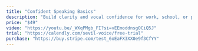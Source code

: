 ```yaml
---
title: "Confident Speaking Basics"
description: "Build clarity and vocal confidence for work, school, or personal growth."
price: "$49"
video: "https://youtu.be/_WXqPMgb_FI?si=vEEmoddnsgOCiQ5J"
trial: "https://calendly.com/sevil-voice/free-trial"
purchase: "https://buy.stripe.com/test_6oEaFX3XX0e9f3CfYY"
---
```

